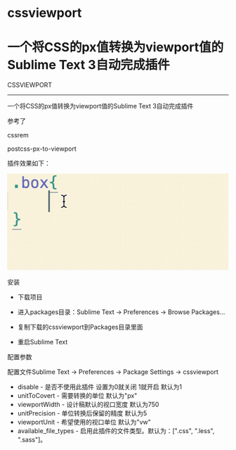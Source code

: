 # cssviewport
一个将CSS的px值转换为viewport值的Sublime Text 3自动完成插件
=======
CSSVIEWPORT

----------------------

一个将CSS的px值转换为viewport值的Sublime Text 3自动完成插件

参考了

cssrem	[](https://github.com/flashlizi/cssrem)

postcss-px-to-viewport	[](https://github.com/evrone/postcss-px-to-viewport)

插件效果如下：

![演示效果图](cssviewport.gif)

安装

- 下载项目

- 进入packages目录：Sublime Text -> Preferences -> Browse Packages...

- 复制下载的cssviewport到Packages目录里面

- 重启Sublime Text

  

配置参数

配置文件Sublime Text -> Preferences -> Package Settings -> cssviewport

- disable  - 是否不使用此插件 设置为0就关闭 1就开启 默认为1
- unitToCovert - 需要转换的单位 默认为"px"
- viewportWidth - 设计稿默认的视口宽度 默认为750
- unitPrecision - 单位转换后保留的精度 默认为5
- viewportUnit - 希望使用的视口单位 默认为"vw"
- available_file_types - 启用此插件的文件类型。默认为：[".css", ".less", ".sass"]。
